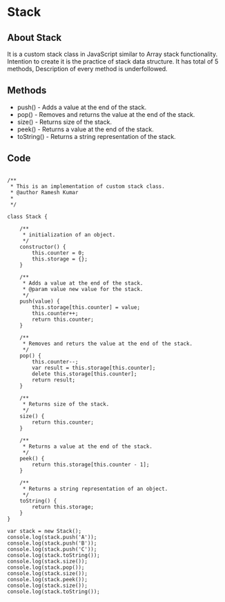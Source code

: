 # Stack

## About Stack

It is a custom stack class in JavaScript similar to Array stack functionality. Intention to create it is the practice of stack data structure. It has total of 5 methods, Description of every method is underfollowed.

## Methods

* push() - Adds a value at the end of the stack.
* pop() - Removes and returns the value at the end of the stack.
* size() - Returns size of the stack.
* peek() - Returns a value at the end of the stack.
* toString() - Returns a string representation of the stack.

## Code
```

/**
 * This is an implementation of custom stack class.
 * @author Ramesh Kumar
 *
 */

class Stack {
    
    /**
     * initialization of an object.
     */
    constructor() {
        this.counter = 0;
        this.storage = {};
    }

    /**
     * Adds a value at the end of the stack.
     * @param value new value for the stack.
     */
    push(value) {
        this.storage[this.counter] = value;
        this.counter++;
        return this.counter;
    }

    /**
     * Removes and returs the value at the end of the stack.
     */
    pop() {
        this.counter--;
        var result = this.storage[this.counter];
        delete this.storage[this.counter];
        return result;
    }

    /**
     * Returns size of the stack.
     */
    size() {
        return this.counter;
    }

    /**
     * Returns a value at the end of the stack.
     */
    peek() {
        return this.storage[this.counter - 1];
    }

    /**
     * Returns a string representation of an object.
     */
    toString() {
        return this.storage;
    }
}

var stack = new Stack();
console.log(stack.push('A'));
console.log(stack.push('B'));
console.log(stack.push('C'));
console.log(stack.toString());
console.log(stack.size());
console.log(stack.pop());
console.log(stack.size());
console.log(stack.peek());
console.log(stack.size());
console.log(stack.toString());

```